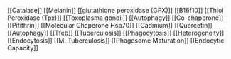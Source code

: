 [[Catalase]]
[[Melanin]]
[[glutathione peroxidase (GPX)]]
[[B16f10]]
[[Thiol Peroxidase (Tpx)]]
[[Toxoplasma gondii]]
[[Autophagy]]
[[Co-chaperone]]
[[Pifithrin]]
[[Molecular Chaperone Hsp70]]
[[Cadmium]]
[[Quercetin]]
[[Autophagy]]
[[Tfeb]]
[[Tuberculosis]]
[[Phagocytosis]]
[[Heterogeneity]]
[[Endocytosis]]
[[M. Tuberculosis]]
[[Phagosome Maturation]]
[[Endocytic Capacity]]
